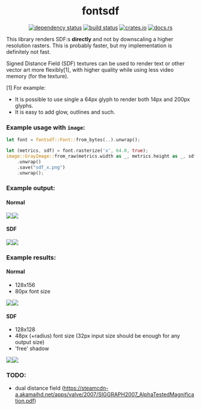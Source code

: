 <div align="center">

# fontsdf

[![dependency status](https://deps.rs/repo/github/Overpeek/fontsdf/status.svg)](https://deps.rs/repo/github/Overpeek/fontsdf)
[![build status](https://github.com/Overpeek/fontsdf/actions/workflows/rust.yml/badge.svg)](https://github.com/Overpeek/fontsdf/actions)
[![crates.io](https://img.shields.io/crates/v/fontsdf.svg?label=fontsdf)](https://crates.io/crates/fontsdf)
[![docs.rs](https://docs.rs/fontsdf/badge.svg)](https://docs.rs/fontsdf/)

</div>

This library renders SDF:s **directly** and not by downscaling a higher resolution rasters. This is probably faster, but my implementation is definitely not fast.

Signed Distance Field (SDF) textures can be used to render text
or other vector art more flexibly[1], with higher quality while
using less video memory (for the texture).

[1] For example:

- It is possible to use single a 64px glyph to render both 14px
  and 200px glyphs.
- It is easy to add glow, outlines and such.

### Example usage with `image`:

```rust
let font = fontsdf::Font::from_bytes(..).unwrap();

let (metrics, sdf) = font.rasterize('x', 64.0, true);
image::GrayImage::from_raw(metrics.width as _, metrics.height as _, sdf)
	.unwrap()
	.save("sdf_x.png")
	.unwrap();
```

### Example output:

#### Normal

<div style="display: flex; align-items: center;">
	<img src="/.github/hash_norm.png"/>
	<img src="/.github/a_norm.png"/>
</div>

#### SDF

<div style="display: flex; align-items: center;">
	<img src="/.github/hash_sdf.png"/>
	<img src="/.github/a_sdf.png"/>
</div>

### Example results:

#### Normal

- 128x156
- 80px font size

<div style="display: flex; align-items: center;">
	<img src="/.github/norm_glyphs.png"/>
	<img src="/.github/norm_text.png"/>
</div>

#### SDF

- 128x128
- 48px (+radius) font size (32px input size should be enough for any output size)
- 'free' shadow

<div style="display: flex; align-items: center;">
	<img src="/.github/sdf_glyphs.png"/>
	<img src="/.github/sdf_text.png"/>
</div>

### TODO:

- dual distance field (https://steamcdn-a.akamaihd.net/apps/valve/2007/SIGGRAPH2007_AlphaTestedMagnification.pdf)
